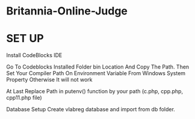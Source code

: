 # Britannia-Online-Judge

# SET UP

Install CodeBlocks IDE

Go To  Codeblocks Installed Folder bin Location And Copy The Path. 
Then Set Your Compiler Path On Environment Variable From Windows System Property Otherwise It will not work 


At Last Replace Path in putenv() function by your path (c.php, cpp.php, cpp11.php file)



Database Setup
Create vlabreg database and import from db folder.



